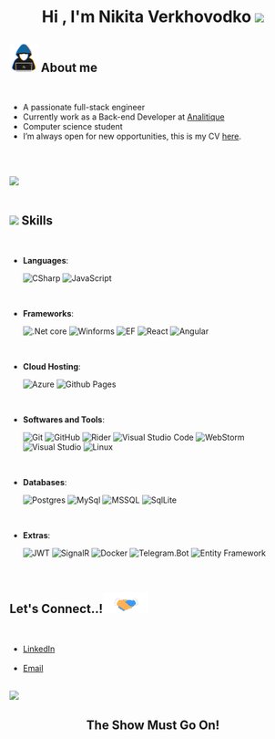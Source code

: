 <h1 align="center"><b>Hi , I'm Nikita Verkhovodko </b><img src="https://media.giphy.com/media/hvRJCLFzcasrR4ia7z/giphy.gif" width="35"></h1>



## <picture><img src = "https://github.com/0xAbdulKhalid/0xAbdulKhalid/raw/main/assets/mdImages/about_me.gif" width = 50px></picture> **About me**

<br>

- A passionate full-stack engineer<br>
- Currently work as a Back-end Developer at <a href="https://analitique.com/" target="_blank">Analitique</a><br>
- Computer science student<br>
- I’m always open for new opportunities, this is my CV <a href="https://resume.io/r/C4obXFV3m]" target="_blank">here</a>.

<br><br>

<img src="https://user-images.githubusercontent.com/73097560/115834477-dbab4500-a447-11eb-908a-139a6edaec5c.gif"><br><br>

## <img src="https://media2.giphy.com/media/QssGEmpkyEOhBCb7e1/giphy.gif?cid=ecf05e47a0n3gi1bfqntqmob8g9aid1oyj2wr3ds3mg700bl&rid=giphy.gif" width ="25"><b> Skills</b>
<br>

<p align="center">

- **Languages**:
    
    ![CSharp](https://img.shields.io/badge/CSharp-ED8B00?style=for-the-badge&logo=openjdk&logoColor=white)
    ![JavaScript](https://img.shields.io/badge/JavaScript-ED8B00?style=for-the-badge&logo=openjdk&logoColor=white)

<br>   
    
- **Frameworks**:

   ![.Net core](https://img.shields.io/badge/.net-6DB33F?style=for-the-badge&logo=spring&logoColor=white)
   ![Winforms](https://img.shields.io/badge/Winforms-6DB33F?style=for-the-badge&logo=spring&logoColor=white)
   ![EF](https://img.shields.io/badge/EntityFramework-6DB33F?style=for-the-badge&logo=spring&logoColor=white)
   ![React](https://img.shields.io/badge/React-F7DF1E?style=for-the-badge&logo=javascript&logoColor=black)
   ![Angular](https://img.shields.io/badge/Angular-007ACC?style=for-the-badge&logo=typescript&logoColor=white)

<br>

- **Cloud Hosting**:

    ![Azure](https://img.shields.io/badge/Microsoft_Azure-0089D6?style=for-the-badge&logo=microsoft-azure&logoColor=white)
    ![Github Pages](https://img.shields.io/badge/GitHub%20Pages-%23327FC7.svg?style=for-the-badge&logo=github&logoColor=white)
    
<br>

- **Softwares and Tools**:

    ![Git](https://img.shields.io/badge/git-%23F05033.svg?style=for-the-badge&logo=git&logoColor=white)
    ![GitHub](https://img.shields.io/badge/github-%23121011.svg?style=for-the-badge&logo=github&logoColor=white)
    ![Rider](https://img.shields.io/badge/Rider-000000.svg?style=for-the-badge&logo=intellij-idea&logoColor=white)
    ![Visual Studio Code](https://img.shields.io/badge/Visual%20Studio%20Code-0078d7.svg?style=for-the-badge&logo=visual-studio-code&logoColor=white)
    ![WebStorm](https://img.shields.io/badge/WebStorm-000000?style=for-the-badge&logo=WebStorm&logoColor=white)
    ![Visual Studio](https://img.shields.io/badge/VisualStudio-2C2255?style=for-the-badge&logo=eclipse&logoColor=white)
    ![Linux](https://img.shields.io/badge/Linux-FCC624?style=for-the-badge&logo=linux&logoColor=black) 

<br>
  
- **Databases**:
    
    ![Postgres](https://img.shields.io/badge/PostgreSQL-316192?style=for-the-badge&logo=postgresql&logoColor=white)
    ![MySql](https://img.shields.io/badge/MySQL-005C84?style=for-the-badge&logo=mysql&logoColor=white)
    ![MSSQL](https://img.shields.io/badge/Microsoft%20SQL%20Server-CC2927?style=for-the-badge&logo=microsoft%20sql%20server&logoColor=white)
    ![SqlLite](https://img.shields.io/badge/SQLite-07405E?style=for-the-badge&logo=sqlite&logoColor=white)

 
<br>   

- **Extras**:

    ![JWT](https://img.shields.io/badge/json%20web%20tokens-323330?style=for-the-badge&logo=json-web-tokens&logoColor=pin)
    ![SignalR](https://img.shields.io/badge/SignalR-323330?style=for-the-badge&logo=json-web-tokens&logoColor=pin)
    ![Docker](https://img.shields.io/badge/Docker-323330?style=for-the-badge&logo=json-web-tokens&logoColor=pin)
    ![Telegram.Bot](https://img.shields.io/badge/Telegram-323330?style=for-the-badge&logo=json-web-tokens&logoColor=pin)
    ![Entity Framework](https://img.shields.io/badge/EntityFramework-59666C?style=for-the-badge&logo=Hibernate&logoColor=white)

</p>

<br>

## <b> Let's Connect..!</b><img src="https://github.com/0xAbdulKhalid/0xAbdulKhalid/raw/main/assets/mdImages/handshake.gif" width ="80">
<br>
<div align='left'>

<ul>

<li>
<a href="https://www.linkedin.com/in/nikita-verkhovodko-225461223/" target="_blank">
  LinkedIn
</a>
</li>

<br>

<li>
<a href="mailto:mikita.verkhavodka@gmail.com" target="_blank">
Email
</a>
</li>
	
</ul>
</div>

<br>
<img src="https://user-images.githubusercontent.com/73097560/115834477-dbab4500-a447-11eb-908a-139a6edaec5c.gif">
<br>

<div align='center'>

## <b>The Show Must Go On!</b>

</div>
